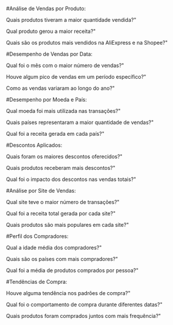 #Análise de Vendas por Produto:

Quais produtos tiveram a maior quantidade vendida?"

Qual produto gerou a maior receita?"

Quais são os produtos mais vendidos na AliExpress e na Shopee?"

#Desempenho de Vendas por Data:

Qual foi o mês com o maior número de vendas?"

Houve algum pico de vendas em um período específico?"

Como as vendas variaram ao longo do ano?"

#Desempenho por Moeda e País:

Qual moeda foi mais utilizada nas transações?"

Quais países representaram a maior quantidade de vendas?"

Qual foi a receita gerada em cada país?"

#Descontos Aplicados:

Quais foram os maiores descontos oferecidos?"

Quais produtos receberam mais descontos?"

Qual foi o impacto dos descontos nas vendas totais?"

#Análise por Site de Vendas:

Qual site teve o maior número de transações?"

Qual foi a receita total gerada por cada site?"

Quais produtos são mais populares em cada site?"

#Perfil dos Compradores:

Qual a idade média dos compradores?"

Quais são os países com mais compradores?"

Qual foi a média de produtos comprados por pessoa?"

#Tendências de Compra:

Houve alguma tendência nos padrões de compra?"

Qual foi o comportamento de compra durante diferentes datas?"

Quais produtos foram comprados juntos com mais frequência?"

